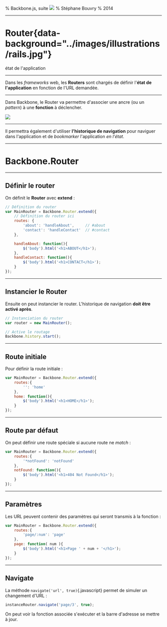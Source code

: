 % Backbone.js, suite ![](../images/backbone.png)
% Stéphane Bouvry
% 2014

---

# Router{data-background="../images/illustrations/rails.jpg"}
état de l'application

---

Dans les *frameworks* web, les **Routers** sont chargés de définir l'**état de l'application** en fonction de l'URL demandée.

---

Dans Backbone, le Router va permettre d'associer une ancre (ou un *pattern*) à une **fonction** à déclencher.

![](../images/diagrams/mvc-web-front.jpg)

--- 

Il permettra également d'utiliser **l'historique de navigation** pour naviguer dans l'application et de *bookmarker* l'application *en l'état*.

---

# Backbone.Router

---

## Définir le router

On définit le **Router** avec **extend** : 

```javascript
// Définition du router
var MainRouter = Backbone.Router.extend({
	// Définition du router ici
	routes: {
		'about': 'handleAbout', 	// #about
		'contact': 'handleContact' 	// #contact
	},

	handleAbout: function(){
		$('body').html('<h1>ABOUT</h1>');
	},
	handleContact: function(){
		$('body').html('<h1>CONTACT</h1>');
	}
});
```

---

## Instancier le Router

Ensuite on peut instancier le router. L'historique de navigation **doit être activé après**.

```javascript
// Instanciation du router
var router = new MainRouter();

// Active le routage
Backbone.history.start();
```

---

## Route initiale

Pour définir la route initiale : 

```javascript
var MainRouter = Backbone.Router.extend({
	routes:{
		'': 'home'
	},
	home: function(){
		$('body').html('<h1>HOME</h1>');
	}
});
```

---

## Route par défaut

On peut définir une route spéciale si aucune route ne *match* : 

```javascript
var MainRouter = Backbone.Router.extend({
	routes:{
		'*notFound': 'notFound'
	},
	notFound: function(){
		$('body').html('<h1>404 Not Found</h1>');
	}
});
```

---

## Paramètres

Les URL peuvent contenir des paramètres qui seront transmis à la fonction : 

```javascript
var MainRouter = Backbone.Router.extend({
	routes:{
		'page/:num': 'page'
	},
	page: function( num ){
		$('body').html('<h1>Page ' + num + '</h1>');
	}
});
```

---

## Navigate

La méthode `navigate('url', true)`{.javascript} permet de simuler un changement d'URL : 

```javascript
instanceRouter.navigate('page/3', true);
```

On peut voir la fonction associée s'exécuter et la barre d'adresse se mettre à jour.